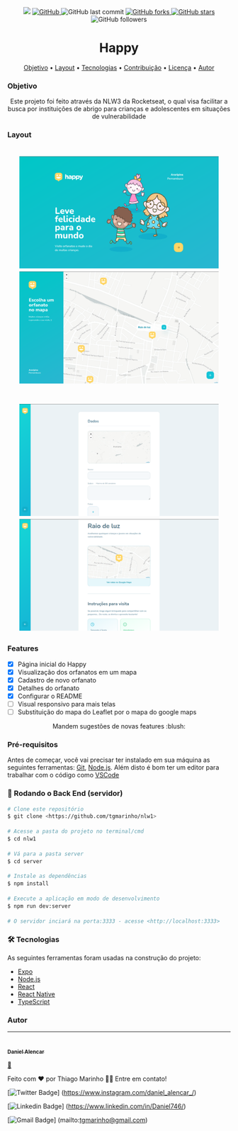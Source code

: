 <p align="center">

  <img src="https://img.shields.io/static/v1?label=status&message=adicionando+novas+features&color=d4f002&style=flat-square&logo=dev">

  <a href="https://github.com/Daniel-Alencar/web-of-Happy">
    <img alt="GitHub" src="https://img.shields.io/github/license/Daniel-Alencar/web-of-Happy?color=6cb810&style=flat-square">
  </a>
  <img alt="GitHub last commit" src="https://img.shields.io/github/last-commit/Daniel-Alencar/web-of-Happy?logo=git&style=flat-square">
  

  <a href="https://github.com/Daniel-Alencar/web-of-Happy/network">
    <img alt="GitHub forks" src="https://img.shields.io/github/forks/Daniel-Alencar/web-of-Happy?logo=github&style=flat-square">
  </a>

  <a href="https://github.com/Daniel-Alencar/web-of-Happy/stargazers">
    <img alt="GitHub stars" src="https://img.shields.io/github/stars/Daniel-Alencar/web-of-Happy?logo=github&style=flat-square">
  </a>
  <img alt="GitHub followers" src="https://img.shields.io/github/followers/Daniel-Alencar?logo=github&style=flat-square">
</p>

<h1 align="center">
  Happy
</h1>


<p align="center">
 <a href="#objetivo">Objetivo</a> •
 <a href="#layout">Layout</a> • 
 <a href="#tecnologias">Tecnologias</a> • 
 <a href="#contribuicao">Contribuição</a> • 
 <a href="#licença">Licença</a> • 
 <a href="#autor">Autor</a>
</p>

### Objetivo

<p align="center"> Este projeto foi feito através da NLW3 da Rocketseat, o qual visa facilitar a busca por instituições de abrigo para crianças e adolescentes em situações de vulnerabilidade</p>

### Layout

<h1 align="center">
  <img width="450" alt="NextLevelWeek" title="#NextLevelWeek" src="./assets/Happy-Banner.png" />
  <img width="450" alt="NextLevelWeek" title="#NextLevelWeek" src="./assets/choice-orphanage.png" />
</h1>
<h1 align="center">
  <img width="450" alt="NextLevelWeek" title="#NextLevelWeek" src="./assets/create-orphanage.png" />
  <img width="450" alt="NextLevelWeek" title="#NextLevelWeek" src="./assets/Orphanage-details.png" />
</h1>

### Features

- [x] Página inicial do Happy
- [x] Visualização dos orfanatos em um mapa
- [x] Cadastro de novo orfanato
- [x] Detalhes do orfanato
- [x] Configurar o README
- [ ] Visual responsivo para mais telas
- [ ] Substituição do mapa do Leaflet por o mapa do google maps

<p align="center">Mandem sugestões de novas features :blush:<p/>


### Pré-requisitos

Antes de começar, você vai precisar ter instalado em sua máquina as seguintes ferramentas:
[Git](https://git-scm.com), [Node.js](https://nodejs.org/en/). 
Além disto é bom ter um editor para trabalhar com o código como [VSCode](https://code.visualstudio.com/)

### 🎲 Rodando o Back End (servidor)

```bash
# Clone este repositório
$ git clone <https://github.com/tgmarinho/nlw1>

# Acesse a pasta do projeto no terminal/cmd
$ cd nlw1

# Vá para a pasta server
$ cd server

# Instale as dependências
$ npm install

# Execute a aplicação em modo de desenvolvimento
$ npm run dev:server

# O servidor inciará na porta:3333 - acesse <http://localhost:3333>
```

### 🛠 Tecnologias

As seguintes ferramentas foram usadas na construção do projeto:

- [Expo](https://expo.io/)
- [Node.js](https://nodejs.org/en/)
- [React](https://pt-br.reactjs.org/)
- [React Native](https://reactnative.dev/)
- [TypeScript](https://www.typescriptlang.org/)

### Autor
---

<a href="https://blog.rocketseat.com.br/author/thiago/">
 <img style="border-radius: 50%;" src="https://avatars3.githubusercontent.com/u/380327?s=460&u=61b426b901b8fe02e12019b1fdb67bf0072d4f00&v=4" width="100px;" alt=""/>
 <br/>
 <sub>
   <b>Daniel Alencar</b>
 </sub>
</a>

<a href="https://blog.rocketseat.com.br/author/thiago//" title="Rocketseat">🚀
</a>


Feito com ❤️ por Thiago Marinho 👋🏽 Entre em contato!

[![Twitter Badge](https://img.shields.io/badge/-@tgmarinho-1ca0f1?style=flat-square&labelColor=1ca0f1&logo=twitter&logoColor=white&link=https://twitter.com/tgmarinho)]
(https://www.instagram.com/daniel_alencar_/)

[![Linkedin Badge](https://img.shields.io/badge/-Thiago-blue?style=flat-square&logo=Linkedin&logoColor=white&link=https://www.linkedin.com/in/tgmarinho/)]
(https://www.linkedin.com/in/Daniel746/) 

[![Gmail Badge](https://img.shields.io/badge/-tgmarinho@gmail.com-c14438?style=flat-square&logo=Gmail&logoColor=white&link=mailto:tgmarinho@gmail.com)]
(mailto:tgmarinho@gmail.com)
